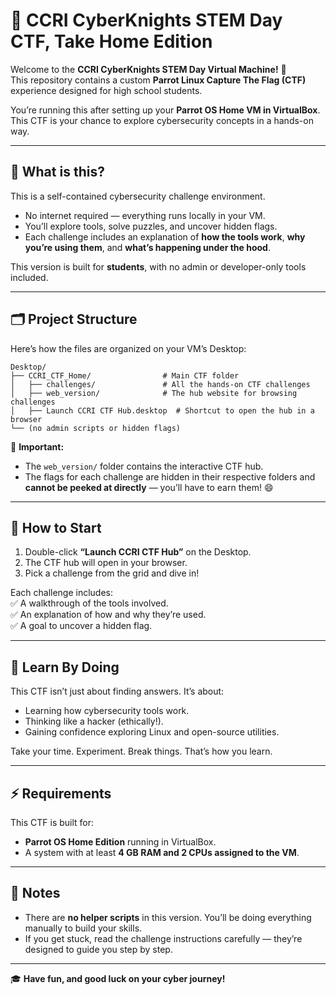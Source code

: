 # 🌟 CCRI CyberKnights STEM Day CTF, Take Home Edition

Welcome to the **CCRI CyberKnights STEM Day Virtual Machine!** 🎉  
This repository contains a custom **Parrot Linux Capture The Flag (CTF)** experience designed for high school students.  

You’re running this after setting up your **Parrot OS Home VM in VirtualBox**. This CTF is your chance to explore cybersecurity concepts in a hands-on way.

---

## 🚀 What is this?

This is a self-contained cybersecurity challenge environment.  
- No internet required — everything runs locally in your VM.  
- You’ll explore tools, solve puzzles, and uncover hidden flags.  
- Each challenge includes an explanation of **how the tools work**, **why you’re using them**, and **what’s happening under the hood**.  

This version is built for **students**, with no admin or developer-only tools included.  

---

## 🗂️ Project Structure

Here’s how the files are organized on your VM’s Desktop:  

```
Desktop/
├── CCRI_CTF_Home/                # Main CTF folder
│   ├── challenges/               # All the hands-on CTF challenges
│   ├── web_version/              # The hub website for browsing challenges
│   ├── Launch CCRI CTF Hub.desktop  # Shortcut to open the hub in a browser
└── (no admin scripts or hidden flags)
```

📝 **Important:**  
- The `web_version/` folder contains the interactive CTF hub.  
- The flags for each challenge are hidden in their respective folders and **cannot be peeked at directly** — you’ll have to earn them! 😄  

---

## 🎯 How to Start

1. Double-click **“Launch CCRI CTF Hub”** on the Desktop.  
2. The CTF hub will open in your browser.  
3. Pick a challenge from the grid and dive in!  

Each challenge includes:  
✅ A walkthrough of the tools involved.  
✅ An explanation of how and why they’re used.  
✅ A goal to uncover a hidden flag.  

---

## 🧠 Learn By Doing

This CTF isn’t just about finding answers. It’s about:  
- Learning how cybersecurity tools work.  
- Thinking like a hacker (ethically!).  
- Gaining confidence exploring Linux and open-source utilities.  

Take your time. Experiment. Break things. That’s how you learn.

---

## ⚡ Requirements

This CTF is built for:  
- **Parrot OS Home Edition** running in VirtualBox.  
- A system with at least **4 GB RAM and 2 CPUs assigned to the VM**.  

---

## 📢 Notes

- There are **no helper scripts** in this version. You’ll be doing everything manually to build your skills.  
- If you get stuck, read the challenge instructions carefully — they’re designed to guide you step by step.  

---

🎓 **Have fun, and good luck on your cyber journey!**  
